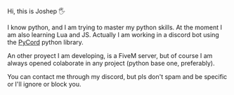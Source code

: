 Hi, this is Joshep 🖐️

I know python, and I am trying to master my python skills. At the moment I am also learning Lua and JS. Actually I am working in a discord bot using the [PyCord](https://github.com/Pycord-Development/pycord) python library.

An other proyect I am developing, is a FiveM server, but of course I am always opened colaborate in any project (python base one, preferably).

You can contact me through my discord, but pls don't spam and be specific or I'll ignore or block you.
